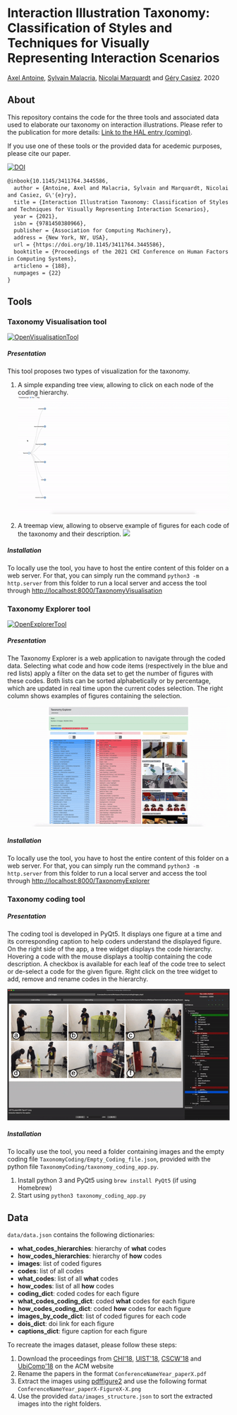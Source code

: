 # Interaction Illustration Taxonomy: Classification of Styles and Techniques for Visually Representing Interaction Scenarios

[Axel Antoine](https://axantoine.com/),
[Sylvain Malacria](http://www.malacria.com/),
[Nicolai Marquardt](http://www.nicolaimarquardt.com/) and
[Géry Casiez](https://cristal.univ-lille.fr/~casiez/). 2020

## About
This repository contains the code for the three tools and associated data used to elaborate our taxonomy on interaction illustrations.
Please refer to the publication for more details: [Link to the HAL entry (coming)](). 

If you use one of these tools or the provided data for acedemic purposes, please cite our paper.

[![DOI](https://img.shields.io/badge/doi-10.1145/3411764.3445586-blue)]( https://doi.org/10.1145/3411764.3445586)

```
@inbook{10.1145/3411764.3445586,
  author = {Antoine, Axel and Malacria, Sylvain and Marquardt, Nicolai and Casiez, G\'{e}ry},
  title = {Interaction Illustration Taxonomy: Classification of Styles and Techniques for Visually Representing Interaction Scenarios},
  year = {2021},
  isbn = {9781450380966},
  publisher = {Association for Computing Machinery},
  address = {New York, NY, USA},
  url = {https://doi.org/10.1145/3411764.3445586},
  booktitle = {Proceedings of the 2021 CHI Conference on Human Factors in Computing Systems},
  articleno = {188},
  numpages = {22}
}
```

## Tools

### Taxonomy Visualisation tool

[![OpenVisualisationTool](https://img.shields.io/badge/Open_the_online_Visualisation_tool-green)](https://ns.inria.fr/loki/taxonomy/TaxonomyVisualisation/)

##### Presentation

This tool proposes two types of visualization for the taxonomy. 

1. A simple expanding tree view, allowing to click on each node of the coding hierarchy.
![](resources/treemap_example.gif)

1. A treemap view, allowing to observe example of figures for each code of the taxonomy and their description. 
![](resources/viewmap_example.gif)

##### Installation 

To locally use the tool, you have to host the entire content of this folder on a web server. For that, you can simply run the command `python3 -m http.server` from this folder to run a local server and access the tool through [http://localhost:8000/TaxonomyVisualisation](http://localhost:8000/TaxonomyVisualisation)

### Taxonomy Explorer tool

[![OpenExplorerTool](https://img.shields.io/badge/Open_the_online_Explorer_tool-green)](https://ns.inria.fr/loki/taxonomy/TaxonomyExplorer/)

##### Presentation

The Taxonomy Explorer is a web application to navigate through the coded data. Selecting what code and how code items (respectively in the blue and red lists) apply a filter on the data set to get the number of figures with these codes. Both lists can be sorted alphabetically or by percentage, which are updated in real time upon the current codes selection. The right column shows examples of figures containing the selection.

![](resources/exploration_example.gif)

##### Installation 

To locally use the tool, you have to host the entire content of this folder on a web server. For that, you can simply run the command `python3 -m http.server` from this folder to run a local server and access the tool through [http://localhost:8000/TaxonomyExplorer](http://localhost:8000/TaxonomyExplorer)

### Taxonomy coding tool

##### Presentation

The coding tool is developed in PyQt5. It displays one figure at a time and its corresponding caption to help coders understand the displayed figure. On the right side of the app, a tree widget displays the code hierarchy. Hovering a code with the mouse displays a tooltip containing the code description. A checkbox is available for each leaf of the code tree to select or de-select a code for the given figure. Right click on the tree widget to add, remove and rename codes in the hierarchy. 


![](resources/coding_example.gif)

##### Installation 

To locally use the tool, you need a folder containing images and the empty coding file `TaxonomyCoding/Empty_Coding_file.json`, provided with the python file `TaxonomyCoding/taxonomy_coding_app.py`.

1. Install python 3 and PyQt5 using `brew install PyQt5` (if using Homebrew)
1. Start using `python3 taxonomy_coding_app.py`


## Data

`data/data.json` contains the following dictionaries:

* **what_codes_hierarchies**: hierarchy of **what** codes
* **how_codes_hierarchies**: hierarchy of **how** codes
* **images**: list of coded figures
* **codes**: list of all codes
* **what_codes**: list of all **what** codes
* **how_codes**: list of all **how** codes
* **coding_dict**: coded codes for each figure
* **what_codes_coding_dict**: coded **what** codes for each figure
* **how_codes_coding_dict**: coded **how** codes for each figure
* **images_by_code_dict**: list of coded figures for each code
* **dois_dict**: doi link for each figure
* **captions_dict**: figure caption for each figure


To recreate the images dataset, please follow these steps:

1. Download the proceedings from [CHI'18](https://dl.acm.org/doi/proceedings/10.1145/3173574), [UIST'18](https://dl.acm.org/doi/proceedings/10.1145/3242587), [CSCW'18](https://dl.acm.org/doi/proceedings/10.1145/3272973) and [UbiComp'18](https://dl.acm.org/doi/proceedings/10.1145/3267305) on the ACM website
1. Rename the papers in the format `ConferenceNameYear_paperX.pdf`
1. Extract the images using [pdffigure2](https://github.com/allenai/pdffigures2) and use the following format `ConferenceNameYear_paperX-FigureX-X.png`
1. Use the provided `data/images_structure.json` to sort the extracted images into the right folders.
